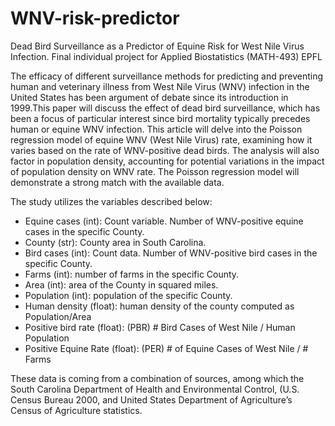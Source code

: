 # WNV-risk-predictor
Dead Bird Surveillance as a Predictor of Equine Risk for West Nile Virus Infection. Final individual project for Applied Biostatistics  (MATH-493) EPFL

The efficacy of different surveillance methods for predicting and preventing human and veterinary illness from West Nile Virus (WNV) infection in the United States has been argument of debate since its introduction in 1999.This paper will discuss the effect of dead bird surveillance, which has been a focus of particular interest since bird mortality typically precedes human or equine WNV infection. This article will delve into the Poisson regression model of equine WNV (West Nile Virus) rate, examining how it varies based on the rate of WNV-positive dead birds. The analysis will also factor in population density, accounting for potential variations in the impact of population density on WNV rate. The Poisson regression model will demonstrate a strong match with the available data.

The study utilizes the variables described below:
  
  * Equine cases (int): Count variable. Number of WNV-positive equine cases in the specific County.
  * County (str): County area in South Carolina.
  * Bird cases (int): Count data. Number of WNV-positive bird cases in the specific County.
  * Farms (int): number of farms in the specific County.
  * Area (int): area of the County in squared miles.
  * Population (int): population of the specific County.
  * Human density (float): human density of the county computed as Population/Area
  * Positive bird rate (float): (PBR) # Bird Cases of West Nile / Human Population
  * Positive Equine Rate (float): (PER) # of Equine Cases of West Nile / # Farms

These data is coming from a combination of sources, among which the South Carolina Department of Health and Environmental Control, (U.S. Census Bureau 2000, and United States Department of Agriculture’s Census of Agriculture statistics. 
